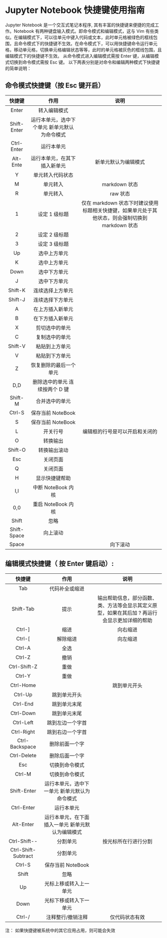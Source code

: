 # Jupyter Notebook 快捷键使用指南
Jupyter Notebook 是一个交互式笔记本程序, 其有丰富的快捷键来便捷的完成工作。Notebook 有两种键盘输入模式。即命令模式和编辑模式，这与 Vim 有些类似。在编辑模式下，可以往单元中键入代码或文本，此时单元格被绿色的框线包围，且命令模式下的快捷键不生效。在命令模式下，可以用快捷键命令运行单元格，移动单元格，切换单元格编辑状态等等，此时的单元格被灰色的框线包围，且编辑模式下的快捷键不生效。
从命令模式进入编辑模式需按 Enter 键，从编辑模式切换到命令模式需按 Esc 键。
以下两表分别是对命令和编辑两种模式下快捷键的简单说明：

## 命令模式快捷键（按 Esc 键开启）
|快捷键|作用|说明|
|:---------:|:--------:|:----------------:|
|Enter|转入编辑模式||
|Shift-Enter|运行本单元，选中下个单元	新单元默认为命令模式|
|Ctrl-Enter	|运行本单元||	
|Alt-Ente|运行本单元，在其下插入新单元|新单元默认为编辑模式
|Y|单元转入代码状态||	
|M|单元转入| markdown 状态||
|R|单元转入|raw 状态||	
|1	|设定 1 级标题|	仅在 markdown 状态下时建议使用标题相关快捷键，如果单元处于其他状态，则会强制切换到 markdown 状态|
|2	|设定 2 级标题||	
|3	|设定 3 级标题||
|Up|选中上方单元||	
|K	|选中上方单元||	
|Down	|选中下方单元||	
|J	|选中下方单元||	
|Shift-K	|连续选择上方单元	||
|Shift-J	|连续选择下方单元	||
|A	|在上方插入新单元||	
|B	|在下方插入新单元	||
|X|	剪切选中的单元	||
|C|	复制选中的单元	||
|Shift-V	|粘贴到上方单元	|
|V	|粘贴到下方单元	||
|Z	|恢复删除的最后一个单元||
|D,D|	删除选中的单元	连续按两个 D 键||
|Shift-M|	合并选中的单元	||
|Ctrl-S|	保存当前 NoteBook||	
|S	|保存当前 NoteBook||	
|L	|开关行号|	编辑框的行号是可以开启和关闭的|
|O	|转换输出	||
|Shift-O	|转换输出滚动||	
|Esc	|关闭页面||	
|Q	|关闭页面||	
|H	|显示快捷键帮助	||
|I,I	|中断 NoteBook 内核|	
|0,0	|重启 NoteBook 内核	||
|Shift	|忽略	||
|Shift-Space	|向上滚动	||
|Space||	向下滚动||	
## 编辑模式快捷键（ 按 Enter 键启动）:
|快捷键|作用|说明|
|:---------:|:--------:|:----------------:|
|Tab|	代码补全或缩进	||
|Shift-Tab|	提示|	输出帮助信息，部分函数、类、方法等会显示其定义原型，如果在其后加 ? 再运行会显示更加详细的帮助
|Ctrl-]|	缩进|	向右缩进|
|Ctrl-[|	解除缩进	|向左缩进
|Ctrl-A	|全选	||
|Ctrl-Z	|撤销	||
|Ctrl-Shift-Z|	重做	||
|Ctrl-Y|	重做	||
|Ctrl-Home||	跳到单元开头	|
|Ctrl-Up|跳到单元开头	||
|Ctrl-End|	跳到单元末尾	||
|Ctrl-Down|	跳到单元末尾	||
|Ctrl-Left	|跳到左边一个字首	||
|Ctrl-Right	|跳到右边一个字首||	
|Ctrl-Backspace|	删除前面一个字||	
|Ctrl-Delete|	删除后面一个字||	
|Esc	|切换到命令模式	||
|Ctrl-M	|切换到命令模式||	
|Shift-Enter|	运行本单元，选中下一单元	新单元默认为命令模式||
|Ctrl-Enter|	运行本单元||	
|Alt-Enter|	运行本单元，在下面插入一单元	新单元默认为编辑模式||
|Ctrl-Shift--|	分割单元|	按光标所在行进行分割|
|Ctrl-Shift-Subtract|	分割单元||	
|Ctrl-S|	保存当前 NoteBook||	
|Shift|	忽略	||
|Up	|光标上移或转入上一单元||	
|Down|	光标下移或转入下一单元	||
|Ctrl-/|注释整行/撤销注释|仅代码状态有效|
注： 如果快捷键被系统中的其它应用占用，则可能会失效